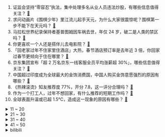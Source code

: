 1. 证监会坚持“零容忍”执法，集中处理多名从业人员违法炒股，有哪些信息值得关注？ [:link:](https://www.zhihu.com/question/643705986)
2. 求问动画片《围棋少年》里江流儿起手天元，为什么大家很震惊呢？围棋第一步不能下在天元吗？ [:link:](https://www.zhihu.com/question/640846480)
3. 马拉松世界纪录保持者基普图姆因车祸去世，年仅 24 岁，破二是人类的禁区吗？ [:link:](https://www.zhihu.com/question/644062472)
4. 你更喜欢一个人还是搭伴儿去电影院？ [:link:](https://www.zhihu.com/question/643400563)
5. 「回老家过年不住家里住酒店」大热，春节酒店预订率是去年近 3 倍，你回家过春节更倾向于住在哪里？ [:link:](https://www.zhihu.com/question/643567852)
6. 京东集团宣布「超 2 万名京东一线客服全员平均涨薪超 30%」，哪些信息值得关注？ [:link:](https://www.zhihu.com/question/643048551)
7. 中国超过印度成为全球最大的金饰消费国，中国人购买金饰意愿强烈的原因有哪些？ [:link:](https://www.zhihu.com/question/643547808)
8. 《热辣滚烫》知友推荐度 77%，开分 7.8，这一评分合理吗？ [:link:](https://www.zhihu.com/question/643910386)
9. 作为一个打工人，过年不想回家，有什么推荐的短期工作吗？ [:link:](https://www.zhihu.com/question/643077901)
10. 全球表面升温或已超 1.5℃，造成这一现象的原因有哪些？ [:link:](https://www.zhihu.com/question/643198786)
<details>
<summary>11 ~ 20</summary>

11. 以色列称在联合国机构地下发现哈马斯隧道等设施，联合国回应「不知情」，哪些信息值得关注？ [:link:](https://www.zhihu.com/question/643979620)
12. 以色列称已消灭半数哈马斯，并誓言几个月内胜利，透露出了哪些信息？目前加沙局势到了哪个阶段？ [:link:](https://www.zhihu.com/question/643199462)
13. 美企「迫于国会压力」拟逐步停用宁德时代电池，如何评价此事？将对美国企业带来哪些影响？ [:link:](https://www.zhihu.com/question/643878133)
14. 你越来越沉默的原因是什么? [:link:](https://www.zhihu.com/question/412546017)
15. 如何拒绝老板过年加班？ [:link:](https://www.zhihu.com/question/643077457)
16. 如果给崇祯一个诸葛亮一个岳飞一个房玄龄，结果如何？ [:link:](https://www.zhihu.com/question/637728829)
17. 为什么《英雄联盟》莫甘娜 Ban 率这么高? [:link:](https://www.zhihu.com/question/389889124)
18. 阿根廷通胀率飙到 211 %，超越委内瑞拉成为拉美「第一」，目前阿根廷经济面临风险有多大？ [:link:](https://www.zhihu.com/question/639225253)
19. 人到中年，该打工还是该创业？ [:link:](https://www.zhihu.com/question/488371468)
20. 爱马仕今年至少涨价8%，去年净利增28%，还有哪些信息值得关注？ [:link:](https://www.zhihu.com/question/643898712)
</details>
<details>
<summary>21 ~ 30</summary>

21. 可以分享一张你相册里的烟花照吗？ [:link:](https://www.zhihu.com/question/643853002)
22. 你是那种喜欢独来独往的人吗? [:link:](https://www.zhihu.com/question/637675737)
23. 国人一以贯之的信仰是什么? [:link:](https://www.zhihu.com/question/641947454)
24. 电影《第二十条》中有哪些细节和专业术语，是只有体制内的人才知道的？ [:link:](https://www.zhihu.com/question/643304556)
25. 学习好的孩子都有什么特质？ [:link:](https://www.zhihu.com/question/313298276)
26. 23-24 赛季 NBA掘金114:106湖人，约基奇24+13+9，詹姆斯最后时刻两分，如何评价？ [:link:](https://www.zhihu.com/question/643705932)
27. 如何评价周一围、王丽坤主演的电视剧《大唐狄公案》? [:link:](https://www.zhihu.com/question/640052319)
28. 你们的猫咪是哪里买的，还是朋友给的？ [:link:](https://www.zhihu.com/question/494872518)
29. 什么因素导致中英文夹杂成为一种常态？ [:link:](https://www.zhihu.com/question/495783932)
30. 一根长度为1的木棒，在垂直的墙角内滑动，则木棒由竖直变为水平的过程中，木棒扫过的面积是多少呢？ [:link:](https://www.zhihu.com/question/642313405)
</details>
<details>
<summary>31 ~ 40</summary>

31. 抛开道德，抛开一切束缚，让你畅所欲言，你想要什么？ [:link:](https://www.zhihu.com/question/641915294)
32. 天赋消失是一种什么感觉？ [:link:](https://www.zhihu.com/question/634410631)
33. 你对贾玲瘦了100斤有什么感触吗？ [:link:](https://www.zhihu.com/question/643914372)
34. 为什么大学很自由却没有高中那么快乐了？ [:link:](https://www.zhihu.com/question/627742880)
35. 超九成受访青年会坚持过年的传统习俗，这一调查结果说明什么？ [:link:](https://www.zhihu.com/question/643590636)
36. 「龙宝宝」陆续出生，专家称甲辰龙年生育率有望提升，哪些信息值得关注？你对属相有哪些偏好？ [:link:](https://www.zhihu.com/question/643947216)
37. 你有在节假日「隐形加班」的情况吗？遇到这种情况该怎么依法主张加班费？ [:link:](https://www.zhihu.com/question/640818617)
38. 为什么新买的鱼缸需要先开缸？ [:link:](https://www.zhihu.com/question/638326484)
39. 如果猫咪的世界也有第八号当铺，你觉得它会通过典当什么来换取什么？ [:link:](https://www.zhihu.com/question/639819285)
40. 大年初三你家乡有哪些习俗？你会选择如何度过？ [:link:](https://www.zhihu.com/question/643229597)
</details>
<details>
<summary>41 ~ 50</summary>

41. 你手机里有自己宠物的糗照吗？ [:link:](https://www.zhihu.com/question/639819435)
42. 非常害怕 40 岁以后失业怎么办？ [:link:](https://www.zhihu.com/question/480639548)
43. 你有哪些有故事的照片？ [:link:](https://www.zhihu.com/question/355598453)
44. 春节去国外度假，有哪些性价比高的目的地？ [:link:](https://www.zhihu.com/question/637309637)
45. 贾玲减肥 100 斤后首次公开露面，称「我减重非常健康」，减肥过程中有哪些注意事项？如何减肥才健康？ [:link:](https://www.zhihu.com/question/643956911)
46. 现在已经养了猫的你，是否已经弥补了自己小时候的遗憾呢？ [:link:](https://www.zhihu.com/question/639819283)
47. 跨年熬夜会伤肝，要吃护肝片「护肝」吗？日常生活中护肝有哪些注意事项？ [:link:](https://www.zhihu.com/question/643905491)
48. 寒假里有必要还让小朋友学习吗？ [:link:](https://www.zhihu.com/question/581410026)
49. 《飞驰人生 2》中有哪些与第一部呼应的细节？ [:link:](https://www.zhihu.com/question/643545904)
50. 如何看待超导磁悬浮列车北京到上海只需要30分钟？ [:link:](https://www.zhihu.com/question/643796248)
</details><details>
<summary>bilibili</summary>

</details>